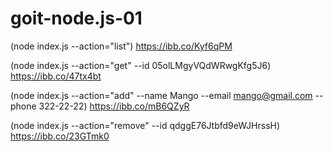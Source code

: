 # goit-node.js-01

(node index.js --action="list")
https://ibb.co/Kyf6qPM

(node index.js --action="get" --id 05olLMgyVQdWRwgKfg5J6)
https://ibb.co/47tx4bt

(node index.js --action="add" --name Mango --email mango@gmail.com --phone 322-22-22)
https://ibb.co/mB6QZyR

(node index.js --action="remove" --id qdggE76Jtbfd9eWJHrssH)
https://ibb.co/23GTmk0
